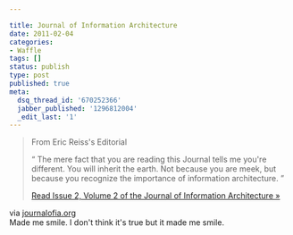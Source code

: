 ```yaml
---

title: Journal of Information Architecture
date: 2011-02-04
categories:
- Waffle
tags: []
status: publish
type: post
published: true
meta:
  dsq_thread_id: '670252366'
  jabber_published: '1296812004'
  _edit_last: '1'
---
```

<div class="posterous_autopost">
<div class="posterous_bookmarklet_entry">
<blockquote class="posterous_long_quote">
<p class="cover-article-author">From Eric Reiss's Editorial</p>
<p class="cover-article-quote"><span class="cover-squote">“</span> The mere fact that you are reading this Journal tells me you're different. You will inherit the earth. Not because you are meek, but because you recognize the importance of information architecture. <span class="cover-equote">”</span></p>
<p class="cover-article-link"><a href="http://journalofia.org/issue/">Read Issue 2, Volume 2 of the Journal of Information Architecture »</a></p>
</blockquote>
<div class="posterous_quote_citation">via <a href="http://journalofia.org/?utm_source=Information+Architecture+Institute+Newsletter&amp;utm_campaign=6e618a3652-IAI_Newsletter_5_08_201011_4_2010&amp;utm_medium=email">journalofia.org</a></div>
Made me smile. I don't think it's true but it made me smile.

</div>
</div>
